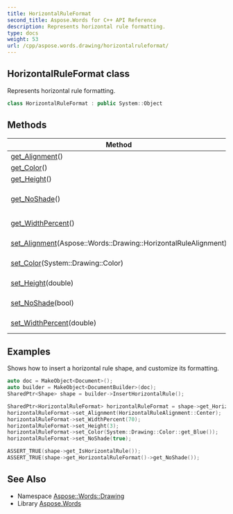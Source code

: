 ```yaml
---
title: HorizontalRuleFormat
second_title: Aspose.Words for C++ API Reference
description: Represents horizontal rule formatting.
type: docs
weight: 53
url: /cpp/aspose.words.drawing/horizontalruleformat/
---
```

## HorizontalRuleFormat class


Represents horizontal rule formatting.

```cpp
class HorizontalRuleFormat : public System::Object
```

## Methods

| Method | Description |
| --- | --- |
| [get_Alignment](./get_alignment/)() | Gets or sets the alignment of the horizontal rule. |
| [get_Color](./get_color/)() | Gets or sets the brush color that fills the horizontal rule. |
| [get_Height](./get_height/)() | Gets or sets the height of the horizontal rule. |
| [get_NoShade](./get_noshade/)() | Indicates the presence of 3D shading for the horizontal rule. If true, then the horizontal rule is without 3D shading and solid color is used. |
| [get_WidthPercent](./get_widthpercent/)() | Gets or sets the length of the specified horizontal rule expressed as a percentage of the window width. |
| [set_Alignment](./set_alignment/)(Aspose::Words::Drawing::HorizontalRuleAlignment) | Setter for [Aspose::Words::Drawing::HorizontalRuleFormat::get_Alignment](./get_alignment/). |
| [set_Color](./set_color/)(System::Drawing::Color) | Setter for [Aspose::Words::Drawing::HorizontalRuleFormat::get_Color](./get_color/). |
| [set_Height](./set_height/)(double) | Setter for [Aspose::Words::Drawing::HorizontalRuleFormat::get_Height](./get_height/). |
| [set_NoShade](./set_noshade/)(bool) | Setter for [Aspose::Words::Drawing::HorizontalRuleFormat::get_NoShade](./get_noshade/). |
| [set_WidthPercent](./set_widthpercent/)(double) | Setter for [Aspose::Words::Drawing::HorizontalRuleFormat::get_WidthPercent](./get_widthpercent/). |

## Examples



Shows how to insert a horizontal rule shape, and customize its formatting. 
```cpp
auto doc = MakeObject<Document>();
auto builder = MakeObject<DocumentBuilder>(doc);
SharedPtr<Shape> shape = builder->InsertHorizontalRule();

SharedPtr<HorizontalRuleFormat> horizontalRuleFormat = shape->get_HorizontalRuleFormat();
horizontalRuleFormat->set_Alignment(HorizontalRuleAlignment::Center);
horizontalRuleFormat->set_WidthPercent(70);
horizontalRuleFormat->set_Height(3);
horizontalRuleFormat->set_Color(System::Drawing::Color::get_Blue());
horizontalRuleFormat->set_NoShade(true);

ASSERT_TRUE(shape->get_IsHorizontalRule());
ASSERT_TRUE(shape->get_HorizontalRuleFormat()->get_NoShade());
```

## See Also

* Namespace [Aspose::Words::Drawing](../)
* Library [Aspose.Words](../../)
